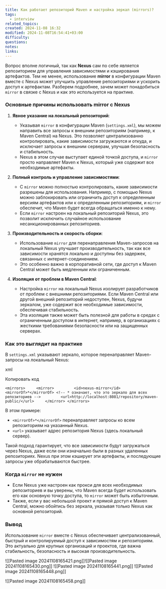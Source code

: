 ```yaml
---
title: Как работает репозиторий Maven и настройка зеркал (mirrors)?
tags:
  - interview
related_topics: 
created: 2024-11-08 16:32
modified: 2024-11-08T16:54:41+03:00
difficulty: 
questions: 
notes: 
links: 
---
```


Вопрос вполне логичный, так как **Nexus** сам по себе является репозиторием для управления зависимостями и кэширования артефактов. Тем не менее, использование **mirror** в конфигурации Maven вместе с Nexus может улучшить управление репозиториями и ускорить доступ к артефактам. Разберем подробнее, зачем может понадобиться `mirror` в связке с Nexus и как это используется на практике.

### Основные причины использовать mirror с Nexus

1. **Явное указание на локальный репозиторий**:
    
    - Указывая `mirror` в конфигурации Maven (`settings.xml`), мы можем направить все запросы к внешним репозиториям (например, к Maven Central) на Nexus. Это позволяет централизованно контролировать, какие зависимости загружаются и откуда, и исключает запросы к внешним серверам, улучшая безопасность и стабильность.
    - Nexus в этом случае выступает единой точкой доступа, и `mirror` просто направляет Maven к Nexus, который уже содержит все необходимые артефакты.
2. **Полный контроль и управление зависимостями**:
    
    - С `mirror` можно полностью контролировать, какие зависимости разрешены для использования. Например, с помощью Nexus можно заблокировать или ограничить доступ к определенным версиям артефактов или к определенным репозиториям, и `mirror` обеспечит, что Maven будет всегда обращаться именно к нему.
    - Если `mirror` настроен на локальный репозиторий Nexus, это позволит исключить случайное использование несанкционированных репозиториев.
3. **Производительность и скорость сборки**:
    
    - Использование `mirror` для перенаправления Maven-запросов на локальный Nexus улучшает производительность, так как все зависимости хранятся локально и доступны без задержек, связанных с интернет-соединением.
    - Это особенно важно в корпоративной сети, где доступ к Maven Central может быть медленным или ограниченным.
4. **Изоляция от проблем в Maven Central**:
    
    - Настройка `mirror` на локальный Nexus изолирует разработчиков от проблем с внешними репозиториями. Если Maven Central или другой внешний репозиторий недоступен, Nexus, будучи зеркалом, уже содержит все необходимые зависимости, обеспечивая стабильность.
    - Эта изоляция также может быть полезной для работы в средах с ограниченным доступом в интернет, например, в организациях с жесткими требованиями безопасности или на защищенных серверах.

### Как это выглядит на практике

В `settings.xml` указывают зеркало, которое перенаправляет Maven-запросы на локальный Nexus:

xml

Копировать код

`<mirrors>     <mirror>         <id>nexus-mirror</id>         <mirrorOf>*</mirrorOf> <!-- * означает, что это зеркало для всех репозиториев -->         <url>http://localhost:8081/repository/maven-public/</url>     </mirror> </mirrors>`

В этом примере:

- `<mirrorOf>*</mirrorOf>` перенаправляет запросы ко всем репозиториям на указанный Nexus.
- `<url>` указывает адрес репозитория Nexus (здесь локальный сервер).

Такой подход гарантирует, что все зависимости будут загружаться через Nexus, даже если они изначально были в разных удаленных репозиториях. Nexus при этом кэширует эти артефакты, и последующие запросы уже обрабатываются быстрее.

### Когда `mirror` не нужен

- Если Nexus уже настроен как прокси для всех необходимых репозиториев и вы уверены, что Maven всегда будет использовать его как основную точку доступа, то `mirror` может быть избыточным.
- Также, если у вас небольшой проект и прямой доступ к Maven Central, можно обойтись без зеркала, указывая только Nexus как основной репозиторий.

### Вывод

Использование `mirror` вместе с Nexus обеспечивает централизованный, быстрый и контролируемый доступ к зависимостям и репозиториям. Это актуально для крупных организаций и проектов, где важна стабильность, безопасность и высокая производительность.

![[Pasted image 20241108165421.png]]![[Pasted image 20241108165430.png]]
![[Pasted image 20241108165441.png]]
![[Pasted image 20241108165448.png]]

![[Pasted image 20241108165458.png]]